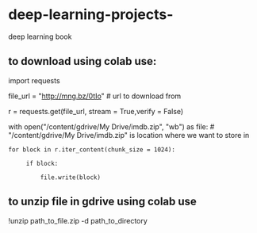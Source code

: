 # deep-learning-projects-
deep learning book
## to download using colab use:
import requests
 
file_url = "http://mng.bz/0tIo" # url to download from
    
r = requests.get(file_url, stream = True,verify = False) 

with open("/content/gdrive/My Drive/imdb.zip", "wb") as file:  # "/content/gdrive/My Drive/imdb.zip" is location where we want to store in

    for block in r.iter_content(chunk_size = 1024):
    
         if block: 
         
             file.write(block) 
             
             
            
            
## to unzip file in gdrive using colab use

!unzip path_to_file.zip -d path_to_directory
